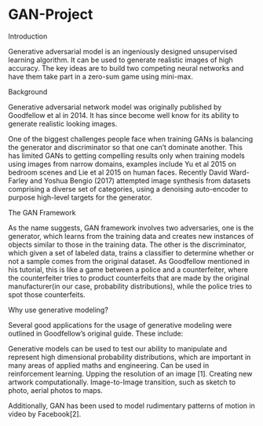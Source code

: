 # GAN-Project


Introduction

Generative adversarial model is an ingeniously designed unsupervised learning algorithm. It can be used to generate realistic images of high accuracy. The key ideas are to build two competing neural networks and have them take part in a zero-sum game using mini-max.

Background 

Generative adversarial network model was originally published by Goodfellow et al in 2014. It has since become well know for its ability to generate realistic looking images.

One of the biggest challenges people face when training GANs is balancing the generator and discriminator so that one can’t dominate another. This has limited GANs to getting compelling results only when training models using images from narrow domains, examples include Yu et al 2015 on bedroom scenes and Lie et al 2015 on human faces. Recently David Ward-Farley and Yoshua Bengio (2017) attempted image synthesis from datasets comprising a diverse set of categories, using a denoising auto-encoder to purpose high-level targets for the generator.

The GAN Framework 

As the name suggests, GAN framework involves two adversaries, one is the generator, which learns from the training data and creates new instances of objects similar to those in the training data. The other is the discriminator, which given a set of labeled data, trains a classifier to determine whether or not a sample comes from the original dataset. As Goodfellow mentioned in his tutorial, this is like a game between a police and a counterfeiter, where the counterfeiter tries to product counterfeits that are made by the original manufacturer(in our case, probability distributions), while the police tries to spot those counterfeits.

Why use generative modeling? 

Several good applications for the usage of generative modeling were outlined in Goodfellow’s original guide. These include:

Generative models can be used to test our ability to manipulate and represent high dimensional probability distributions, which are important in many areas of applied maths and engineering.
Can be used in reinforcement learning.
Upping the resolution of an image [1].
Creating new artwork computationally.
Image-to-Image transition, such as sketch to photo, aerial photos to maps.

Additionally, GAN has been used to model rudimentary patterns of motion in video by Facebook[2].
